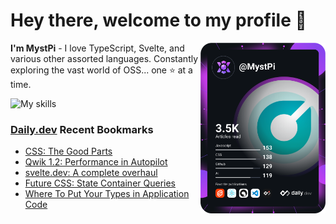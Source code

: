 # Hey there, welcome to my profile 👋

<a href="https://app.daily.dev/MystPi"><img src="https://github.com/MystPi/MystPi/blob/main/devcard.svg" width="200" alt="MystPi's Dev Card" align="right"/></a>

**I'm MystPi** - I love TypeScript, Svelte, and various other assorted languages. Constantly exploring the vast world of OSS... one ⭐ at a time.

![My skills](https://skillicons.dev/icons?i=svelte,ts,js,html,css,raspberrypi,tailwind)

### [Daily.dev](https://daily.dev) Recent Bookmarks
<!-- daily.dev BOOKMARKS:START -->
- [CSS: The Good Parts](https://app.daily.dev/posts/2APp2ReSp?utm_source=rss&utm_medium=bookmarks&utm_campaign=Itr6mLfRdMms0HCyePtl9)
- [Qwik 1.2: Performance in Autopilot](https://app.daily.dev/posts/HjoYX2VRO?utm_source=rss&utm_medium=bookmarks&utm_campaign=Itr6mLfRdMms0HCyePtl9)
- [svelte.dev: A complete overhaul](https://app.daily.dev/posts/xNJcC5qZ2?utm_source=rss&utm_medium=bookmarks&utm_campaign=Itr6mLfRdMms0HCyePtl9)
- [Future CSS: State Container Queries](https://app.daily.dev/posts/FMqgeOi0g?utm_source=rss&utm_medium=bookmarks&utm_campaign=Itr6mLfRdMms0HCyePtl9)
- [Where To Put Your Types in Application Code](https://app.daily.dev/posts/sBSKCNlZv?utm_source=rss&utm_medium=bookmarks&utm_campaign=Itr6mLfRdMms0HCyePtl9)
<!-- daily.dev BOOKMARKS:END -->
